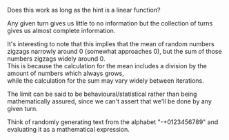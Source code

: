 Does this work as long as the hint is a linear function?

Any given turn gives us little to no information but the collection of turns gives us almost complete information.

It's interesting to note that this implies that the mean of random numbers zigzags narrowly around 0 (somewhat approaches 0), but the sum of those numbers zigzags widely around 0.   
This is because the calculation for the mean includes a division by the amount of numbers which always grows,  
while the calculation for the sum may vary widely between iterations.  

The limit can be said to be behavioural/statistical rather than being mathematically assured, since we can't assert that we'll be done by any given turn.  


Think of randomly generating text from the alphabet "-+0123456789" and evaluating it as a mathematical expression.  



